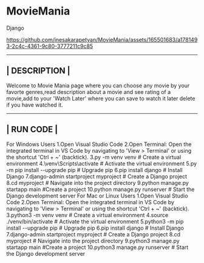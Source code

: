 # MovieMania
Django


https://github.com/inesakarapetyan/MovieMania/assets/165501683/a1781493-2c4c-4361-9c80-3777211c9c85




--------------------------------------------------------------------------------------------------------------------------------------------------------
|                                                            DESCRIPTION                                                                                |
--------------------------------------------------------------------------------------------------------------------------------------------------------
Welcome to Movie Mania page where you can choose any movie by your favorte genres,read description about a movie and see rating of a movie,add to your 'Watch Later' where you can save to watch it later delete if you have watched it.

------------------------------------------------------------------------------------------------------------------------------------------------------
|                                                            RUN CODE                                                                                |
------------------------------------------------------------------------------------------------------------------------------------------------------


For Windows Users
1.Open Visual Studio Code
2.Open Terminal:
Open the integrated terminal in VS Code by navigating to 'View > Terminal' or using the shortcut 'Ctrl + ~' (backtick).
3.py -m venv venv         # Create a virtual environment
4.\venv\Scripts\activate      # Activate the virtual environment
5.py -m pip install --upgrade pip    # Upgrade pip
6.pip install django    # Install Django
7.django-admin startproject myproject      # Create a Django project
8.cd myproject              # Navigate into the project directory
9.python manage.py startapp main   #Create a project
10.python manage.py runserver         # Start the Django development server
For Mac or Linux Users
1.Open Visual Studio Code
2.Open Terminal:
Open the integrated terminal in VS Code by navigating to 'View > Terminal' or using the shortcut 'Ctrl + ~' (backtick).
3.python3 -m venv venv             # Create a virtual environment
4.source ./venv/bin/activate            # Activate the virtual environment
5.python3 -m pip install --upgrade pip    # Upgrade pip
6.pip install django         # Install Django
7.django-admin startproject myproject     # Create a Django project
8.cd myproject              # Navigate into the project directory
9.python3 manage.py startapp main   #Create a project
10.python3 manage.py runserver         # Start the Django development server
